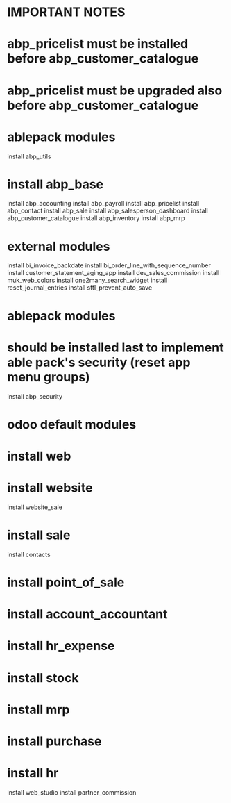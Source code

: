 # IMPORTANT NOTES
# abp_pricelist must be installed before abp_customer_catalogue 
# abp_pricelist must be upgraded also before abp_customer_catalogue 

# ablepack modules
install abp_utils
# install abp_base
install abp_accounting
install abp_payroll
install abp_pricelist
install abp_contact
install abp_sale
install abp_salesperson_dashboard
install abp_customer_catalogue
install abp_inventory
install abp_mrp

# external modules
install bi_invoice_backdate
install bi_order_line_with_sequence_number
install customer_statement_aging_app
install dev_sales_commission
install muk_web_colors
install one2many_search_widget
install reset_journal_entries
install sttl_prevent_auto_save

# ablepack modules
# should be installed last to implement able pack's security (reset app menu groups)
install abp_security

# odoo default modules
# install web
# install website
install website_sale
# install sale
install contacts
# install point_of_sale
# install account_accountant
# install hr_expense
# install stock
# install mrp
# install purchase
# install hr
install web_studio
install partner_commission

